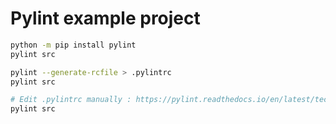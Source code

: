 # Pylint example project



```bash
python -m pip install pylint
pylint src

pylint --generate-rcfile > .pylintrc
pylint src

# Edit .pylintrc manually : https://pylint.readthedocs.io/en/latest/technical_reference/features.html
pylint src
```

<!-- https://pythonspeed.com/articles/pylint/ -->

